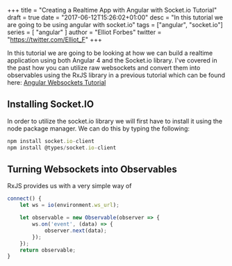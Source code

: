 +++
title = "Creating a Realtime App with Angular with Socket.io Tutorial"
draft = true
date = "2017-06-12T15:26:02+01:00"
desc = "In this tutorial we are going to be using angular with socket.io"
tags = ["angular", "socket.io"]
series = [ "angular" ]
author = "Elliot Forbes"
twitter = "https://twitter.com/Elliot_F"
+++

In this tutorial we are going to be looking at how we can build a realtime application using both Angular 4 and the Socket.io library. I've covered in the past how you can utilize raw websockets and convert them into observables using the RxJS library in a previous tutorial which can be found here: [Angular Websockets Tutorial](https://tutorialedge.net/post/typescript/angular/angular-websockets-tutorial/)

## Installing Socket.IO

In order to utilize the socket.io library we will first have to install it using the node package manager. We can do this by typing the following:

~~~js
npm install socket.io-client
npm install @types/socket.io-client
~~~

## Turning Websockets into Observables

RxJS provides us with a very simple way of 

~~~typescript
connect() {
    let ws = io(environment.ws_url);

    let observable = new Observable(observer => {
        ws.on('event', (data) => {
            observer.next(data);
        });
    });
    return observable;
}
~~~